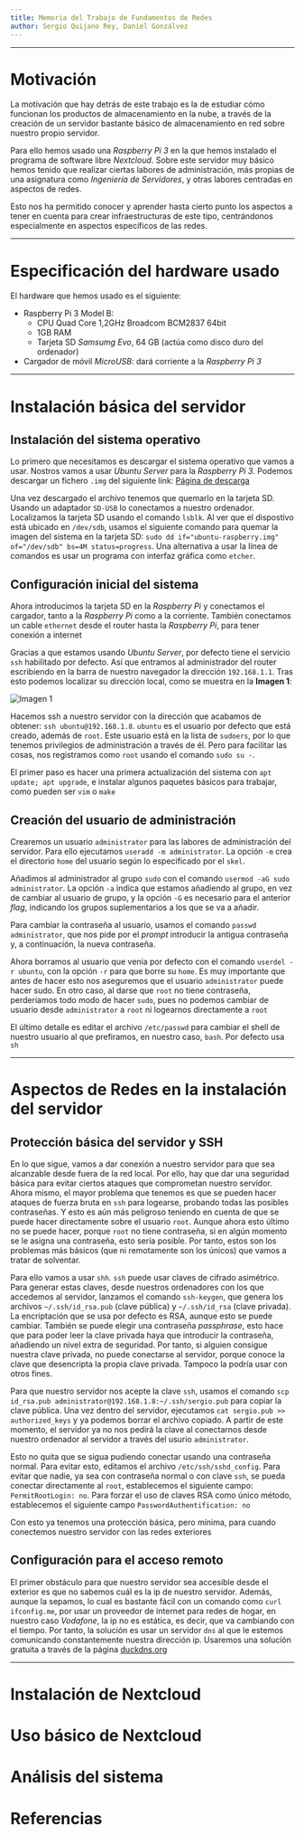 ```yaml
---
title: Memoria del Trabajo de Fundamentos de Redes
author: Sergio Quijano Rey, Daniel Gonzálvez
---
```


--------------------------------------------------------------------------------

# Motivación

La motivación que hay detrás de este trabajo es la de estudiar cómo funcionan los productos de almacenamiento en la nube, a través de la creación de un servidor bastante básico de almacenamiento en red sobre nuestro propio servidor. 

Para ello hemos usado una *Raspberry Pi 3* en la que hemos instalado el programa de software libre *Nextcloud*. Sobre este servidor muy básico hemos tenido que realizar ciertas labores de administración, más propias de una asignatura como *Ingeniería de Servidores*, y otras labores centradas en aspectos de redes. 

Esto nos ha permitido conocer y aprender hasta cierto punto los aspectos a tener en cuenta para crear infraestructuras de este tipo, centrándonos especialmente en aspectos específicos de las redes.

--------------------------------------------------------------------------------

# Especificación del hardware usado

El hardware que hemos usado es el siguiente:

* Raspberry Pi 3 Model B:
    * CPU Quad Core 1,2GHz Broadcom BCM2837 64bit
    * 1GB RAM
    * Tarjeta SD *Samsumg Evo*, 64 GB (actúa como disco duro del ordenador)
* Cargador de móvil *MicroUSB*: dará corriente a la *Raspberry Pi 3*

--------------------------------------------------------------------------------

# Instalación básica del servidor

## Instalación del sistema operativo

Lo primero que necesitamos es descargar el sistema operativo que vamos a usar. Nostros vamos a usar *Ubuntu Server* para la *Raspberry Pi 3*. Podemos descargar un fichero `.img` del siguiente link: [Página de descarga](https://ubuntu.com/download/iot/raspberry-pi)

Una vez descargado el archivo tenemos que quemarlo en la tarjeta SD. Usando un adaptador `SD-USB` lo conectamos a nuestro ordenador. Localizamos la tarjeta SD usando el comando `lsblk`. Al ver que el dispostivo está ubicado en `/dev/sdb`, usamos el siguiente comando para quemar la imagen del sistema en la tarjeta SD: `sudo dd if="ubuntu-raspberry.img" of="/dev/sdb" bs=4M status=progress`. Una alternativa a usar la línea de comandos es usar un programa con interfaz gráfica como `etcher`. 

## Configuración inicial del sistema

Ahora introducimos la tarjeta SD en la *Raspberry Pi* y conectamos el cargador, tanto a la *Raspberry Pi* como a la corriente. También conectamos un cable `ethernet` desde el router hasta la *Raspberry Pi*, para tener conexión a internet

Gracias a que estamos usando *Ubuntu Server*, por defecto tiene el servicio `ssh` habilitado por defecto. Así que entramos al administrador del router escribiendo en la barra de nuestro navegador la dirección `192.168.1.1`. Tras esto podemos localizar su dirección local, como se muestra en la **Imagen 1**:

<!--TODO-->
![Imagen 1](localizar_raspberry.png)

Hacemos ssh a nuestro servidor con la dirección que acabamos de obtener: `ssh ubuntu@192.168.1.8`. `ubuntu` es el usuario por defecto que está creado, además de `root`. Este usuario está en la lista de `sudoers`, por lo que tenemos privilegios de administración a través de él. Pero para facilitar las cosas, nos registramos como `root` usando el comando `sudo su -`. 

El primer paso es hacer una primera actualización del sistema con `apt update; apt upgrade`, e instalar algunos paquetes básicos para trabajar, como pueden ser `vim` o `make`

## Creación del usuario de administración

Crearemos un usuario `administrator` para las labores de administración del servidor. Para ello ejecutamos `useradd -m administrator`. La opción `-m` crea el directorio `home` del usuario según lo especificado por el `skel`.

Añadimos al administrador al grupo `sudo` con el comando `usermod -aG sudo administrator`. La opción `-a` indica que estamos añadiendo al grupo, en vez de cambiar al usuario de grupo, y la opción `-G` es necesario para el anterior *flag*, indicando los grupos suplementarios a los que se va a añadir.

Para cambiar la contraseña al usuario, usamos el comando `passwd administrator`, que nos pide por el *prompt* introducir la antigua contraseña y, a continuación, la nueva contraseña.

Ahora borramos al usuario que venía por defecto con el comando `userdel -r ubuntu`, con la opción `-r` para que borre su `home`. Es muy importante que antes de hacer esto nos aseguremos que el usuario `administrator` puede hacer sudo. En otro caso, al darse que `root` no tiene contraseña, perderíamos todo modo de hacer `sudo`, pues no podemos cambiar de usuario desde `administrator` a `root` ni logearnos directamente a `root`

El último detalle es editar el archivo `/etc/passwd` para cambiar el shell de nuestro usuario al que prefiramos, en nuestro caso, `bash`. Por defecto usa `sh`

--------------------------------------------------------------------------------

# Aspectos de Redes en la instalación del servidor

## Protección básica del servidor y SSH

En lo que sigue, vamos a dar conexión a nuestro servidor para que sea alcanzable desde fuera de la red local. Por ello, hay que dar una seguridad básica para evitar ciertos ataques que comprometan nuestro servidor. Ahora mismo, el mayor problema que tenemos es que se pueden hacer ataques de fuerza bruta en `ssh` para logearse, probando todas las posibles contraseñas. Y esto es aún más peligroso teniendo en cuenta de que se puede hacer directamente sobre el usuario `root`. Aunque ahora esto último no se puede hacer, porque `root` no tiene contraseña, si en algún momento se le asigna una contraseña, esto sería posible. Por tanto, estos son los problemas más básicos (que ni remotamente son los únicos) que vamos a tratar de solventar.

Para ello vamos a usar `shh`. `ssh` puede usar claves de cifrado asimétrico. Para generar estas claves, desde nuestros ordenadores con los que accedemos al servidor, lanzamos el comando `ssh-keygen`, que genera los archivos `~/.ssh/id_rsa.pub` (clave pública) y `~/.ssh/id_rsa` (clave privada). La encriptación que se usa por defecto es RSA, aunque esto se puede cambiar. También se puede elegir una contraseña *passphrase*, esto hace que para poder leer la clave privada haya que introducir la contraseña, añadiendo un nivel extra de seguridad. Por tanto, si alguien consigue nuestra clave privada, no puede conectarse al servidor, porque conoce la clave que desencripta la propia clave privada. Tampoco la podría usar con otros fines. 

Para que nuestro servidor nos acepte la clave `ssh`, usamos el comando `scp id_rsa.pub administrator@192.168.1.8:~/.ssh/sergio.pub` para copiar la clave pública. Una vez dentro del servidor, ejecutamos `cat sergio.pub >> authorized_keys` y ya podemos borrar el archivo copiado. A partir de este momento, el servidor ya no nos pedirá la clave al conectarnos desde nuestro ordenador al servidor a través del usurio `administrator`.

Esto no quita que se sigua pudiendo conectar usando una contraseña normal. Para evitar esto, editamos el archivo `/etc/ssh/sshd_config`. Para evitar que nadie, ya sea con contraseña normal o con clave `ssh`, se pueda conectar directamente al `root`, establecemos el siguiente campo: `PermitRootLogin: no`. Para forzar el uso de claves RSA como único método, establecemos el siguiente campo `PasswordAuthentification: no`

Con esto ya tenemos una protección básica, pero mínima, para cuando conectemos nuestro servidor con las redes exteriores

## Configuración para el acceso remoto

El primer obstáculo para que nuestro servidor sea accesible desde el exterior es que no sabemos cuál es la ip de nuestro servidor. Además, aunque la sepamos, lo cual es bastante fácil con un comando como `curl ifconfig.me`, por usar un proveedor de internet para redes de hogar, en nuestro caso *Vodafone*, la ip no es estática, es decir, que va cambiando con el tiempo. Por tanto, la solución es usar un servidor `dns` al que le estemos comunicando constantemente nuestra dirección ip. Usaremos una solución gratuita a través de la página [duckdns.org](duckdns.org)

--------------------------------------------------------------------------------

# Instalación de Nextcloud

# Uso básico de Nextcloud

# Análisis del sistema

# Referencias
